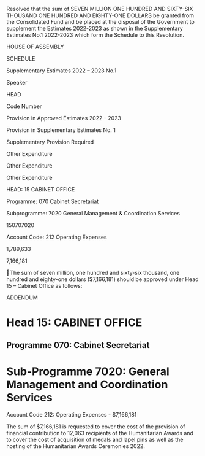 Resolved  that the sum of  SEVEN MILLION ONE HUNDRED AND SIXTY-SIX THOUSAND ONE HUNDRED   AND
EIGHTY-ONE   DOLLARS   be   granted   from   the Consolidated Fund and be placed at the disposal of the Government to
supplement the Estimates 2022-2023 as shown in the Supplementary Estimates No.1  2022-2023 which form the Schedule
to this Resolution.

HOUSE OF ASSEMBLY

SCHEDULE

Supplementary Estimates 2022 – 2023 No.1

Speaker

HEAD

Code Number

Provision in
Approved
Estimates
2022 - 2023

Provision in
Supplementary
Estimates
No. 1

Supplementary
Provision
Required

Other
Expenditure

Other
Expenditure

Other
Expenditure

HEAD: 15 CABINET OFFICE

Programme: 070 Cabinet Secretariat

Subprogramme: 7020 General Management &
Coordination Services

150707020

Account Code: 212 Operating Expenses

1,789,633

7,166,181

The sum of seven million, one hundred and sixty-six thousand, one hundred and eighty-one dollars ($7,166,181)
should be approved under Head 15 – Cabinet Office as follows:

ADDENDUM

#           Head 15:                            CABINET OFFICE
##           Programme 070:              Cabinet Secretariat
#           Sub-Programme 7020:    General Management and Coordination Services

Account Code 212: Operating Expenses - $7,166,181

The sum of $7,166,181 is requested to cover the cost of the provision of financial contribution to 12,063 recipients of
the Humanitarian Awards and to cover the cost of acquisition of medals and lapel pins as well as the hosting of the
Humanitarian Awards Ceremonies 2022.

